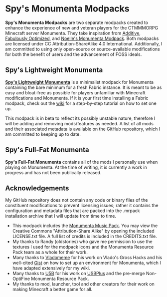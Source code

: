 # Spy's Monumenta Modpacks
**Spy's Monumenta Modpacks** are two separate modpacks created to enhance the experience of new and veteran players for the CTMMMORPG Minecraft server Monumenta. They take inspiration from [Additive](https://modrinth.com/modpack/additive), [Fabulously Optimized](https://modrinth.com/modpack/fabulously-optimized), and [Noelle's Monumenta Modpack](https://modrinth.com/modpack/noelles-monumenta-modpack). Both modpacks are licensed under CC Attribution-ShareAlike 4.0 International. Additionally, I am committed to using only open-source or source-available modifications for both the benefit of users and the advancement of FOSS ideals.

## Spy's Lightweight Monumenta
**[Spy's Lightweight Monumenta](https://modrinth.com/modpack/spys-lightweight-monumenta)** is a minimalist modpack for Monumenta containing the bare minimum for a fresh Fabric instance. It is meant to be as easy and bloat-free as possible for players unfamiliar with Minecraft modifications and Monumenta. If it is your first time installing a Fabric modpack, check out the [wiki](https://github.com/Spy21DD/spys-monumenta-modpacks/wiki) for a step-by-step tutorial on how to set one up.

This modpack is in beta to reflect its possibly unstable nature, therefore I will be adding and removing mods/features as needed. A list of all mods and their associated metadata is available on the GitHub repository, which I am committed to keeping up to date.

## Spy's Full-Fat Monumenta
**Spy's Full-Fat Monumenta** contains all of the mods I personally use when playing on Monumenta. At the time of writing, it is currently a work in progress and has not been publically released.

## Acknowledgements
My GitHub repository does not contain any code or binary files of the constituent modifications to prevent licensing issues; rather it contains the configuration and metadata files that are packed into the .mrpack installation archive that I will update from time to time.
- This modpack includes the [Monumenta Music Pack](https://files.playmonumenta.com/resource-packs/MonumentaMusicPack.zip). You may view the Creative Commons "Attribution-Share Alike" by opening the included LICENSE.txt file. A full list of credits is included in the CREDITS.txt file.
- My thanks to Randy (oldstories) who gave me permission to use the textures I used for the modpack icons and the Monumenta Resource Pack team as a whole for their work.
- Many thanks to [Vladomeme](https://github.com/Vladomeme) for his work on Vlado's Gross Hacks and his well-cited [Gist](https://gist.github.com/Vladomeme/23a215bb211c64bff74ef702302f347e) on how to set up an environment for Monumenta, which I have adapted extensively for my wiki.
- Many thanks to [U5B](https://github.com/U5B) for his work on [USBPlus](https://github.com/U5B/usbplus) and the pre-merge Non-OptiFine Monumenta Resource Pack.
- My thanks to mod, launcher, tool and other creators for their work on making Minecraft a better game for all.

